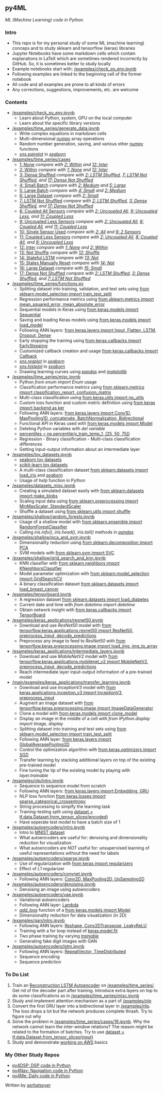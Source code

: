 ## py4ML
*ML (Machine Learning) code in Python*

### Intro
- This repo is for my personal study of some ML (machine learning) conceps and to study sklearn and tensorflow (keras) libraries
- Jupyter Notebooks have some markdown cells which contain explanations in LaTeX which are sometimes rendered incorrectly by GitHub. So, it is sometimes better to study locally
- Example notebooks start with: [/examples/check_py_env.ipynb](https://github.com/serhatsoyer/py4ML/blob/main/examples/check_py_env.ipynb)
- Following examples are linked to the beginning cell of the former notebook
- All code and all examples are prone to all kinds of errors
- Any corrections, suggestions, improvements, etc. are welcome

### Contents
- [/examples/check_py_env.ipynb](https://github.com/serhatsoyer/py4ML/blob/main/examples/check_py_env.ipynb)
    - Learn about Python, system, GPU on the local computer
    - Learn about the specific library versions
- [/examples/time_series/generate_data.ipynb](https://github.com/serhatsoyer/py4ML/blob/main/examples/time_series/generate_data.ipynb)
    - Write complex equations in markdown cells
    - Multi-dimensional [*numpy*](https://numpy.org) array operations
    - Random number generation, saving, and various other [*numpy*](https://numpy.org) functions
    - [*sns.pairplot*](https://seaborn.pydata.org/generated/seaborn.pairplot.html) in [*seaborn*](https://seaborn.pydata.org)
- [/examples/time_series/cases](https://github.com/serhatsoyer/py4ML/tree/main/examples/time_series/cases)
    - [1: None](https://github.com/serhatsoyer/py4ML/blob/main/examples/time_series/cases/1.ipynb) *compare with [2: Within](https://github.com/serhatsoyer/py4ML/blob/main/examples/time_series/cases/2.ipynb) and [12: Inter](https://github.com/serhatsoyer/py4ML/blob/main/examples/time_series/cases/12.ipynb)*
    - [2: Within](https://github.com/serhatsoyer/py4ML/blob/main/examples/time_series/cases/2.ipynb) *compare with [1: None](https://github.com/serhatsoyer/py4ML/blob/main/examples/time_series/cases/1.ipynb) and [12: Inter](https://github.com/serhatsoyer/py4ML/blob/main/examples/time_series/cases/12.ipynb)*
    - [3: Dense Shuffled](https://github.com/serhatsoyer/py4ML/blob/main/examples/time_series/cases/3.ipynb) *compare with [2: LSTM Shuffled](https://github.com/serhatsoyer/py4ML/blob/main/examples/time_series/cases/2.ipynb), [7: LSTM Not Shuffled](https://github.com/serhatsoyer/py4ML/blob/main/examples/time_series/cases/7.ipynb), and [17: Dense Not Shuffled](https://github.com/serhatsoyer/py4ML/blob/main/examples/time_series/cases/17.ipynb)*
    - [4: Small Batch](https://github.com/serhatsoyer/py4ML/blob/main/examples/time_series/cases/4.ipynb) *compare with [2: Medium](https://github.com/serhatsoyer/py4ML/blob/main/examples/time_series/cases/2.ipynb) and [5: Large](https://github.com/serhatsoyer/py4ML/blob/main/examples/time_series/cases/5.ipynb)*
    - [5: Large Batch](https://github.com/serhatsoyer/py4ML/blob/main/examples/time_series/cases/5.ipynb) *compare with [4: Small](https://github.com/serhatsoyer/py4ML/blob/main/examples/time_series/cases/4.ipynb) and [2: Medium](https://github.com/serhatsoyer/py4ML/blob/main/examples/time_series/cases/2.ipynb)*
    - [6: Large Dataset](https://github.com/serhatsoyer/py4ML/blob/main/examples/time_series/cases/6.ipynb) *compare with [2: Small](https://github.com/serhatsoyer/py4ML/blob/main/examples/time_series/cases/2.ipynb)*
    - [7: LSTM Not Shuffled](https://github.com/serhatsoyer/py4ML/blob/main/examples/time_series/cases/7.ipynb) *compare with [2: LSTM Shuffled](https://github.com/serhatsoyer/py4ML/blob/main/examples/time_series/cases/2.ipynb), [3: Dense Shuffled](https://github.com/serhatsoyer/py4ML/blob/main/examples/time_series/cases/3.ipynb), and [17: Dense Not Shuffled](https://github.com/serhatsoyer/py4ML/blob/main/examples/time_series/cases/17.ipynb)*
    - [8: Coupled All Sensors](https://github.com/serhatsoyer/py4ML/blob/main/examples/time_series/cases/8.ipynb) *compare with [2: Uncoupled All](https://github.com/serhatsoyer/py4ML/blob/main/examples/time_series/cases/2.ipynb), [9: Uncoupled Less](https://github.com/serhatsoyer/py4ML/blob/main/examples/time_series/cases/9.ipynb), and [11: Coupled Less](https://github.com/serhatsoyer/py4ML/blob/main/examples/time_series/cases/11.ipynb)*
    - [9: Uncoupled Less Sensors](https://github.com/serhatsoyer/py4ML/blob/main/examples/time_series/cases/9.ipynb) *compare with [2: Uncoupled All](https://github.com/serhatsoyer/py4ML/blob/main/examples/time_series/cases/2.ipynb), [8: Coupled All](https://github.com/serhatsoyer/py4ML/blob/main/examples/time_series/cases/8.ipynb), and [11: Coupled Less](https://github.com/serhatsoyer/py4ML/blob/main/examples/time_series/cases/11.ipynb)*
    - [10: Single Sensor Used](https://github.com/serhatsoyer/py4ML/blob/main/examples/time_series/cases/10.ipynb) *compare with [2: All](https://github.com/serhatsoyer/py4ML/blob/main/examples/time_series/cases/2.ipynb) and [9: 2 Sensors](https://github.com/serhatsoyer/py4ML/blob/main/examples/time_series/cases/9.ipynb)*
    - [11: Coupled Less Sensors](https://github.com/serhatsoyer/py4ML/blob/main/examples/time_series/cases/11.ipynb) *compare with [2: Uncoupled All](https://github.com/serhatsoyer/py4ML/blob/main/examples/time_series/cases/2.ipynb), [8: Coupled All](https://github.com/serhatsoyer/py4ML/blob/main/examples/time_series/cases/8.ipynb), and [9: Uncoupled Less](https://github.com/serhatsoyer/py4ML/blob/main/examples/time_series/cases/9.ipynb)*
    - [12: Inter](https://github.com/serhatsoyer/py4ML/blob/main/examples/time_series/cases/12.ipynb) *compare with [1: None](https://github.com/serhatsoyer/py4ML/blob/main/examples/time_series/cases/1.ipynb) and [2: Within](https://github.com/serhatsoyer/py4ML/blob/main/examples/time_series/cases/2.ipynb)*
    - [13: Not Shuffle](https://github.com/serhatsoyer/py4ML/blob/main/examples/time_series/cases/13.ipynb) *compare with [12: Shuffle](https://github.com/serhatsoyer/py4ML/blob/main/examples/time_series/cases/12.ipynb)*
    - [14: Stateful LSTM](https://github.com/serhatsoyer/py4ML/blob/main/examples/time_series/cases/14.ipynb) *compare with [13: Not](https://github.com/serhatsoyer/py4ML/blob/main/examples/time_series/cases/13.ipynb)*
    - [15: States Manually Reset](https://github.com/serhatsoyer/py4ML/blob/main/examples/time_series/cases/15.ipynb) *compare with [14: Not](https://github.com/serhatsoyer/py4ML/blob/main/examples/time_series/cases/14.ipynb)*
    - [16: Large Dataset](https://github.com/serhatsoyer/py4ML/blob/main/examples/time_series/cases/16.ipynb) *compare with [15: Small](https://github.com/serhatsoyer/py4ML/blob/main/examples/time_series/cases/15.ipynb)*
    - [17: Dense Not Shuffled](https://github.com/serhatsoyer/py4ML/blob/main/examples/time_series/cases/17.ipynb) *compare with [2: LSTM Shuffled](https://github.com/serhatsoyer/py4ML/blob/main/examples/time_series/cases/2.ipynb), [3: Dense Shuffled](https://github.com/serhatsoyer/py4ML/blob/main/examples/time_series/cases/3.ipynb), and [7: LSTM Not Shuffled](https://github.com/serhatsoyer/py4ML/blob/main/examples/time_series/cases/7.ipynb)*
- [/examples/time_series/functions.py](https://github.com/serhatsoyer/py4ML/blob/main/examples/time_series/functions.py)
    - Splitting dataset into training, validation, and test sets using [from sklearn.model_selection import train_test_split](https://scikit-learn.org/stable/modules/generated/sklearn.model_selection.train_test_split.html)
    - Regression performance metrics using [from sklearn.metrics import mean_squared_error, mean_absolute_error](https://scikit-learn.org/stable/modules/model_evaluation.html)
    - Sequential models in Keras using [from keras.models import Sequential](https://keras.io/api/models/)
    - Saving and loading Keras models using [from keras.models import load_model](https://keras.io/api/models/)
    - Following ANN layers: [from keras.layers import Input, Flatten, LSTM, Dropout, Dense](https://keras.io/api/layers/)
    - Early stopping the training using [from keras.callbacks import EarlyStopping](https://keras.io/api/callbacks/)
    - Customized callback creation and usage [from keras.callbacks import Callback](https://keras.io/api/callbacks/)
    - [*sns.regplot*](https://seaborn.pydata.org/generated/seaborn.regplot.html) in [*seaborn*](https://seaborn.pydata.org)
    - [*sns.histplot*](https://seaborn.pydata.org/generated/seaborn.histplot.html) in [*seaborn*](https://seaborn.pydata.org)
    - Drawing learning curves using [*pandas*](https://pandas.pydata.org) and [*matplotlib*](https://matplotlib.org)
- [/examples/time_series/misc.ipynb](https://github.com/serhatsoyer/py4ML/blob/main/examples/time_series/misc.ipynb)
    - Python *from enum import Enum* usage
    - Classification performance metrics using [from sklearn.metrics import classification_report, confusion_matrix](https://scikit-learn.org/stable/modules/model_evaluation.html)
    - Multi-class classification using [from keras.utils import np_utils](https://keras.io/api/utils/)
    - Custom loss function and custom metric definition using [from keras import backend as ker](https://keras.io/api/utils/backend_utils/)
    - Following ANN layers: [from keras.layers import Conv1D, MaxPooling1D, concatenate, BatchNormalization, Bidirectional](https://keras.io/api/layers/)
    - Functional API in Keras used with [from keras.models import Model](https://keras.io/api/models/)
    - Deleting Python variables with *del variable*
    - [percentiles = np.percentile(y_train_temp_1, [25, 50, 75])](https://numpy.org/doc/stable/reference/generated/numpy.percentile.html)
    - Regression - Binary classification - Multi-class classification differences
    - Getting input-output information about an intermediate layer
- [/examples/toy_datasets.ipynb](https://github.com/serhatsoyer/py4ML/blob/main/examples/toy_datasets.ipynb)
    - [seaborn toy datasets](https://seaborn.pydata.org/generated/seaborn.load_dataset.html)
    - [scikit-learn toy datasets](https://scikit-learn.org/stable/datasets/toy_dataset.html)
    - A multi-class classification dataset [from sklearn.datasets import load_iris](https://scikit-learn.org/stable/modules/generated/sklearn.datasets.load_iris.html#sklearn.datasets.load_iris) and [*seaborn*](https://github.com/mwaskom/seaborn-data)
    - Usage of *help* function in Python
- [/examples/datasets_misc.ipynb](https://github.com/serhatsoyer/py4ML/blob/main/examples/datasets_misc.ipynb)
    - Creating a simulated dataset easily with [from sklearn.datasets import make_blobs](https://scikit-learn.org/stable/modules/generated/sklearn.datasets.make_blobs.html)
    - Scaling input data using [from sklearn.preprocessing import MinMaxScaler, StandardScaler](https://scikit-learn.org/stable/modules/preprocessing.html)
    - Shuffle a dataset using [from sklearn.utils import shuffle](https://scikit-learn.org/stable/modules/generated/sklearn.utils.shuffle.html)
- [/examples/shallow/random_forests.ipynb](https://github.com/serhatsoyer/py4ML/blob/main/examples/shallow/random_forests.ipynb)
    - Usage of a shallow model with [from sklearn.ensemble import RandomForestClassifier](https://scikit-learn.org/stable/modules/ensemble.html)
    - Calling *iris.info()*, *iris.head()*, *iris.tail()* methods in [*pandas*](https://pandas.pydata.org)
- [/examples/shallow/pca_and_svm.ipynb](https://github.com/serhatsoyer/py4ML/blob/main/examples/shallow/pca_and_svm.ipynb)
    - Dimensionality reduction using [from sklearn.decomposition import PCA](https://scikit-learn.org/stable/modules/generated/sklearn.decomposition.PCA.html)
    - SVM models with [from sklearn.svm import SVC](https://scikit-learn.org/stable/modules/generated/sklearn.svm.SVC.html)
- [/examples/shallow/grid_search_and_knn.ipynb](https://github.com/serhatsoyer/py4ML/blob/main/examples/shallow/grid_search_and_knn.ipynb)
    - KNN classifier with [from sklearn.neighbors import KNeighborsClassifier](https://scikit-learn.org/stable/modules/generated/sklearn.neighbors.KNeighborsClassifier.html)
    - Model parameter optimization with [from sklearn.model_selection import GridSearchCV](https://scikit-learn.org/stable/modules/generated/sklearn.model_selection.GridSearchCV.html#sklearn.model_selection.GridSearchCV)
    - A binary classification dataset [from sklearn.datasets import load_breast_cancer](https://scikit-learn.org/stable/modules/generated/sklearn.datasets.load_breast_cancer.html)
- [/examples/tensorboard.ipynb](https://github.com/serhatsoyer/py4ML/blob/main/examples/tensorboard.ipynb)
    - A regression dataset [from sklearn.datasets import load_diabetes](https://scikit-learn.org/stable/modules/generated/sklearn.datasets.load_diabetes.html)
    - Current date and time with *from datetime import datetime*
    - Obtain network insight with [from keras.callbacks import TensorBoard](https://keras.io/api/callbacks/)
- [/examples/keras_applications/resnet50.ipynb](https://github.com/serhatsoyer/py4ML/blob/main/examples/keras_applications/resnet50.ipynb)
    - Download and use *ResNet50* model with [from tensorflow.keras.applications.resnet50 import ResNet50, preprocess_input, decode_predictions](https://www.tensorflow.org/api_docs/python/tf/keras/applications)
    - Preprocess any image to feed to *ResNet50* with [from tensorflow.keras.preprocessing.image import load_img, img_to_array](https://www.tensorflow.org/api_docs/python/tf/keras/preprocessing/image)
- [/examples/keras_applications/intermediate_layers.ipynb](https://github.com/serhatsoyer/py4ML/blob/main/examples/keras_applications/intermediate_layers.ipynb)
    - Download and use *MobileNetV2* model with [from tensorflow.keras.applications.mobilenet_v2 import MobileNetV2, preprocess_input, decode_predictions](https://www.tensorflow.org/api_docs/python/tf/keras/applications)
    - Reach intermediate layer input-output information of a pre-trained model
- [/main/examples/keras_applications/transfer_learning.ipynb](https://github.com/serhatsoyer/py4ML/blob/main/examples/keras_applications/transfer_learning.ipynb)
    - Download and use *InceptionV3* model with [from keras.applications.inception_v3 import InceptionV3, preprocess_input](https://www.tensorflow.org/api_docs/python/tf/keras/applications)
    - Augment an image dataset with [from tensorflow.keras.preprocessing.image import ImageDataGenerator](https://www.tensorflow.org/api_docs/python/tf/keras/preprocessing/image)
    - Clone a model with [from keras.models import clone_model](https://keras.io/api/models/)
    - Display an image in the middle of a cell with *from IPython.display import Image, display*
    - Splitting dataset into training and test sets using [from sklearn.model_selection import train_test_split](https://scikit-learn.org/stable/modules/generated/sklearn.model_selection.train_test_split.html)
    - Following ANN layer: [from keras.layers import GlobalAveragePooling2D](https://keras.io/api/layers/)
    - Control the optimization algorithm with [from keras.optimizers import SGD](https://keras.io/api/optimizers/)
    - Transfer learning by stacking additional layers on top of the existing pre-trained model
    - Fine tuning the tip of the existing model by playing with *layer.trainable*
- [/examples/nlp/intro.ipynb](https://github.com/serhatsoyer/py4ML/blob/main/examples/nlp/intro.ipynb)
    - Sequence to sequence model from scratch
    - Following ANN layers: [from keras.layers import Embedding, GRU](https://keras.io/api/layers/)
    - NLP loss function [from keras.losses import sparse_categorical_crossentropy](https://keras.io/api/losses/)
    - String processing to simplfy the learning task
    - Training-testing split using [dataset = tf.data.Dataset.from_tensor_slices(encoded)](https://www.tensorflow.org/api_docs/python/tf/data/Dataset)
    - Have seperate test model to have a batch size of 1
- [/examples/autoencoders/intro.ipynb](https://github.com/serhatsoyer/py4ML/blob/main/examples/autoencoders/intro.ipynb)
    - Intro to [MNIST dataset](https://keras.io/api/datasets/)
    - What autoencoders are useful for: denoising and dimensionality reduction for visualization
    - What autoencoders are *NOT* useful for: unsupervised learning of useful representations without the need for labels
- [/examples/autoencoders/sparse.ipynb](https://github.com/serhatsoyer/py4ML/blob/main/examples/autoencoders/sparse.ipynb)
    - Use of regularization with [from keras import regularizers](https://keras.io/api/layers/regularizers/)
    - Effect of *L1* regularizer
- [/examples/autoencoders/convnet.ipynb](https://github.com/serhatsoyer/py4ML/blob/main/examples/autoencoders/convnet.ipynb)
    - Following ANN layers: [Conv2D, MaxPooling2D, UpSampling2D](https://keras.io/api/layers/)
- [/examples/autoencoders/denoising.ipynb](https://github.com/serhatsoyer/py4ML/blob/main/examples/autoencoders/denoising.ipynb)
    - Denoising an image using autoencoders
- [/examples/autoencoders/vae.ipynb](https://github.com/serhatsoyer/py4ML/blob/main/examples/autoencoders/vae.ipynb)
    - Variational autoencoders
    - Following ANN layer: [Lambda](https://keras.io/api/layers/)
    - [*add_loss*](https://keras.io/api/losses/) function of a [from keras.models import Model](https://keras.io/api/models/)
    - Dimensionality reduction for data visualization (in 2D)
- [/examples/gan/intro.ipynb](https://github.com/serhatsoyer/py4ML/blob/main/examples/gan/intro.ipynb)
    - Following ANN layers: [Reshape, Conv2DTranspose, LeakyReLU](https://keras.io/api/layers/)
    - Training with a for loop instead of [keras.model.fit](https://www.tensorflow.org/api_docs/python/tf/keras/Model#fit)
    - Two phase training by varying [*trainable*](https://keras.io/guides/transfer_learning/)
    - Generating fake digit images with GAN
- [/examples/autoencoders/lstm.ipynb](https://github.com/serhatsoyer/py4ML/blob/main/examples/autoencoders/lstm.ipynb)
    - Following ANN layers: [RepeatVector, TimeDistributed](https://keras.io/api/layers/)
    - Sequence encoding
    - Sequence prediction

### To Do List
1. Train an [Reconstruction LSTM Autoencoder](https://machinelearningmastery.com/lstm-autoencoders/) on [/examples/time_series/](https://github.com/serhatsoyer/py4ML/blob/main/examples/time_series/). Get rid of the decoder part after training. Introduce extra layers on top to do some classifications as in [/examples/time_series/misc.ipynb](https://github.com/serhatsoyer/py4ML/blob/main/examples/time_series/misc.ipynb)
2. Study and implement attention mechanism as a part of [/examples/nlp](https://github.com/serhatsoyer/py4ML/tree/main/examples/nlp)
3. Convert the first GRU layer into a bidirectional layer in [/examples/nlp](https://github.com/serhatsoyer/py4ML/tree/main/examples/nlp). The loss drops a lot but the network produces complete thrash. Try to figure out why
4. Solve the problem in [/examples/time_series/cases/16.ipynb](https://github.com/serhatsoyer/py4ML/blob/main/examples/time_series/cases/16.ipynb). Why the network cannot learn the inter-window relations? The reason might be related to the formation of batches. Try to use [dataset = tf.data.Dataset.from_tensor_slices(input)](https://keras.io)
5. Study and demonstrate [working on AWS](https://blog.keras.io/running-jupyter-notebooks-on-gpu-on-aws-a-starter-guide.html) basics

### My Other Study Repos
- [py4DSP: DSP code in Python](https://github.com/serhatsoyer/py4DSP)
- [py4Nav: Navigation code in Python](https://github.com/serhatsoyer/py4Nav)
- [py4Me: Daily code in Python](https://github.com/serhatsoyer/py4Me)

Written by [*serhatsoyer*](https://github.com/serhatsoyer)